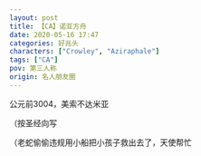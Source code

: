 ```yaml
---
layout: post
title: 【CA】诺亚方舟
date: 2020-05-16 17:47
categories: 好兆头
characters: ["Crowley", "Aziraphale"]
tags: ["CA"]
pov: 第三人称
origin: 名人朋友圈
---
```


公元前3004，美索不达米亚

（按圣经向写

（老蛇偷偷违规用小船把小孩子救出去了，天使帮忙
